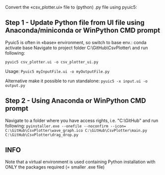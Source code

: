 
Convert the «csv_plotter.ui» file to (python) .py file using pyuic5:

## Step 1 - Update Python file from UI file using Anaconda/miniconda or WinPython CMD prompt                        
Pyuic5 is often in «base» environment, so switch to base env.: conda activate base 
Navigate to project folder C:\GitHub\CsvPlotter\ and run following:

`pyuic5 csv_plotter.ui -o csv_plotter_ui.py`

Usage: 
`Pyuic5 myInputFile.ui -o myOutputFile.py`

Alternative make it possible to run standalone: 
`pyuic5 -x input.ui -o output.py`

## Step 2 - Using Anaconda or WinPython CMD prompt                                    
Navigate to a folder where you have access rights, i.e. "C:\GitHub" and run following:
`pyinstaller.exe --onefile --noconfirm --icon= C:\GitHub\CsvPlotter\wave_graph.ico C:\GitHub\CsvPlotter\main.py
C:\GitHub\CsvPlotter\drag_drop.py`

## INFO                                                              
Note that a virtual environment is used containing Python installation with ONLY the packages required (= smaller .exe file)

 
 

